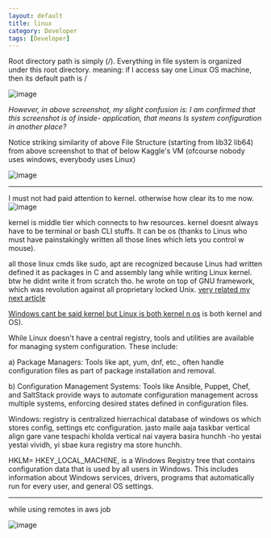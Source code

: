 ```yaml
---
layout: default
title: linux
category: Developer
tags: [Developer]
---
```


Root directory path is simply (/). Everything in file system is organized under this root directory. meaning: if I access say one Linux OS machine, then its default path is /

![image](https://github.com/sbibek086/write-the-docs/assets/11883023/5d4d6889-2762-434d-8335-7b180a702a0e)

_However, in above screenshot, my slight confusion is: I am confirmed that this screenshot is of inside- application, that means Is system configuration in another place?_

Notice striking similarity of above File Structure (starting from lib32 lib64) from above screenshot to that of below Kaggle's VM (ofcourse nobody uses windows, everybody uses Linux)

![image](https://github.com/sbibek086/write-the-docs/assets/11883023/ae84168b-8680-43ae-9f8f-9d90570148f2)

---
I must not had paid attention to kernel. otherwise how clear its to me now.
![image](https://user-images.githubusercontent.com/11883023/267250299-73389113-31e9-4af0-889c-23fad0118403.png)

kernel is middle tier which connects to hw resources. kernel doesnt always have to be terminal or bash CLI stuffs. It can be os (thanks to Linus who must have painstakingly written all those lines which lets you control w mouse). 

all those linux cmds like sudo, apt are recognized because Linus had written defined it as packages in C and assembly lang while writing Linux kernel. btw he didnt write it from scratch tho. he wrote on top of GNU framework, which was revolution against all proprietary locked Unix. [very related my next article](https://sbibek086.github.io/write-the-docs/2024-03-11-Understandg-Env-&-Engine-Files.html)

[Windows cant be said kernel but Linux is both kernel n os](https://www.youtube.com/watch?v=HbgzrKJvDRw) is both kernel and OS).

While Linux doesn't have a central registry, tools and utilities are available for managing system configuration. These include:

a) Package Managers: Tools like apt, yum, dnf, etc., often handle configuration files as part of package installation and removal.

b) Configuration Management Systems: Tools like Ansible, Puppet, Chef, and SaltStack provide ways to automate configuration management across multiple systems, enforcing desired states defined in configuration files.


Windows:
registry is centralized hierrachical database of windows os which stores config, settings etc configuration. jasto maile aaja taskbar vertical align gare vane tespachi kholda vertical nai vayera basira hunchh -ho yestai yestai vividh, yi sbae kura registry ma store hunchh.

HKLM= HKEY_LOCAL_MACHINE, is a Windows Registry tree that contains configuration data that is used by all users in Windows. This includes information about Windows services, drivers, programs that automatically run for every user, and general OS settings.

---
while using remotes in aws job

![image](https://github.com/sbibek086/write-the-docs/assets/11883023/08e2712a-ffaa-4602-b961-ec6be9ff5fcd)

